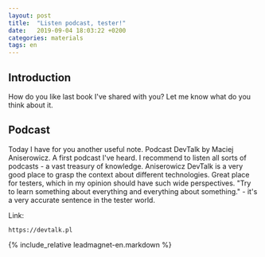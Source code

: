 ```yaml
---
layout: post
title:  "Listen podcast, tester!"
date:   2019-09-04 18:03:22 +0200
categories: materials
tags: en
---
```


## Introduction

How do you like last book I've shared with you? Let me know what do you think about it.

## Podcast

Today I have for you another useful note. Podcast DevTalk by Maciej Aniserowicz.
A first podcast I've heard. I recommend to listen all sorts of podcasts - a vast
treasury of knowledge. Aniserowicz DevTalk is a very good place to grasp
the context about different technologies. Great place for testers, which in my
opinion should have such wide perspectives. "Try to learn something about
everything and everything about something." - it's a very accurate sentence
in the tester world.

Link:

    https://devtalk.pl

{% include_relative leadmagnet-en.markdown %}

